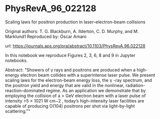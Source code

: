 # PhysRevA_96_022128
Scaling laws for positron production in laser–electron-beam collisions

Original authors: T. G. Blackburn, A. Ilderton, C. D. Murphy, and M. Marklund1
Reproduced by: Óscar Amaro

url: https://journals.aps.org/pra/abstract/10.1103/PhysRevA.96.022128

In this notebook we reproduce Figures 2, 3, 6, 8 and 9 in Jupyter notebooks.

Abstract: "Showers of γ rays and positrons are produced when a high-energy electron beam collides with a superintense laser pulse. We present scaling laws for the electron-beam energy loss, the γ -ray spectrum, and the positron yield and energy that are valid in the nonlinear, radiation-reaction-dominated regime. As an application we demonstrate that by employing the collision of a > GeV electron beam with a laser pulse of intensity >5 × 1021 W cm−2 , today’s high-intensity laser facilities are capable of producing O(104) positrons per shot via light-by-light scattering.""
